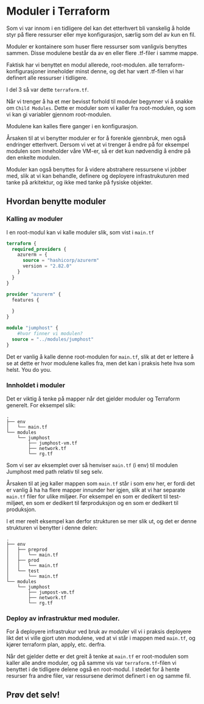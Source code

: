 ﻿# Moduler i Terraform

Som vi var innom i en tidligere del kan det etterhvert bli vanskelig å holde styr på flere ressurser eller mye konfigurasjon, særlig som del av kun en fil.

Moduler er kontainere som huser flere ressurser som vanligvis benyttes sammen. Disse modulene består da av en eller flere .tf-filer i samme mappe.

Faktisk har vi benyttet en modul allerede, root-modulen.
alle terraform-konfigurasjoner inneholder minst denne, og det har vært .tf-filen vi har definert alle ressurser i tidligere.

I del 3 så var dette `terraform.tf`.

Når vi trenger å ha et mer bevisst forhold til moduler begynner vi å snakke om `Child Modules`. Dette er moduler som vi kaller fra root-modulen, og som vi kan gi variabler gjennom root-modulen.

Modulene kan kalles flere ganger i en konfigurasjon.

Årsaken til at vi benytter moduler er for å forenkle gjennbruk, men også endringer etterhvert. Dersom vi vet at vi trenger å endre på for eksempel modulen som inneholder våre VM-er, så er det kun nødvendig å endre på den enkelte modulen.

Moduler kan også benyttes for å videre abstrahere ressursene vi jobber med, slik at vi kan behandle, definere og deployere infrastrukuturen med tanke på arkitektur, og ikke med tanke på fysiske objekter.

## Hvordan benytte moduler

### Kalling av moduler

I en root-modul kan vi kalle moduler slik, som vist i `main.tf`

```Terraform
terraform {
  required_providers {
    azurerm = {
      source = "hashicorp/azurerm"
      version = "2.82.0"
    }
  }
}

provider "azurerm" {
  features {
    
  }
}

module "jumphost" {
    #hvor finner vi modulen?
  source = "../modules/jumphost"
}
``` 

Det er vanlig å kalle denne root-modulen for `main.tf`, slik at det er lettere å se at dette er hvor modulene kalles fra, men det kan i praksis hete hva som helst. You do you.

### Innholdet i moduler

Det er viktig å tenke på mapper når det gjelder moduler og Terraform generelt. For eksempel slik:

```
.
├── env
│   └── main.tf
└── modules
    └── jumphost
        ├── jumphost-vm.tf
        ├── network.tf
        └── rg.tf

```

Som vi ser av eksemplet over så henviser `main.tf` (i env) til modulen Jumphost med path relativ til seg selv.

Årsaken til at jeg kaller mappen som `main.tf` står i som env her, er fordi det er vanlig å ha ha flere mapper innunder her igjen, slik at vi har separate `main.tf` filer for ulike miljøer. For eksempel en som er dedikert til test-miljøet, en som er dedikert til førproduksjon og en som er dedikert til produksjon.

I et mer reelt eksempel kan derfor strukturen se mer slik ut, og det er denne strukturen vi benytter i denne delen:

```
.
├── env
│   ├── preprod
│   │   └── main.tf
│   ├── prod
│   │   └── main.tf
│   └── test
│       └── main.tf
└── modules
    └── jumphost
        ├── jumpost-vm.tf
        ├── network.tf
        └── rg.tf
```

### Deploy av infrastruktur med moduler.

For å deployere infrastrukur ved bruk av moduler vil vi i praksis deployere likt det vi ville gjort uten modulene, ved at vi står i mappen med `main.tf`, og kjører terraform plan, apply, etc. derfra.

Når det gjelder dette er det greit å tenke at `main.tf` er root-modulen som kaller alle andre moduler, og på samme vis var `terraform.tf`-filen vi benyttet i de tidligere delene også en root-modul. I stedet for å hente resurser fra andre filer, var ressursene derimot definert i en og samme fil.

## Prøv det selv!
